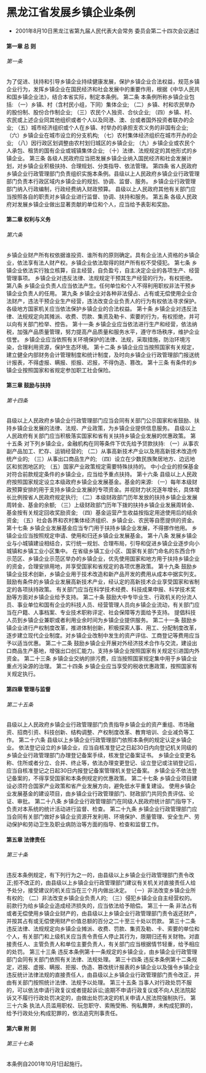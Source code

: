 # 黑龙江省发展乡镇企业条例

- 2001年8月10日黑龙江省第九届人民代表大会常务
  委员会第二十四次会议通过

<!-- INFO END -->

#### 第一章 总 则

###### 第一条

为了促进、扶持和引导乡镇企业持续健康发展，保护乡镇企业合法权益，规范乡镇企业行为，发挥乡镇企业在国民经济和社会发展中的重要作用，根据《中华人民共和国乡镇企业法》，结合本省实际，制定本条例。 第二条 本条例所称乡镇企业包括: （一）乡镇、村（含村民小组，下同）集体企业; （二）乡镇、村和农民举办的股份制、股份合作制企业; （三）农民个人独资、合伙企业; （四）乡镇、村、农民或上述企业同其他组织或者个人以及同港、澳、台或者国外投资者联办的企业; （五）城市经济组织或个人在乡镇、村举办的承担支农义务的非国有企业; （六）乡镇企业在城市设立的分支机构; （七）农村集体经济组织在城市开办的企业; （八）因行政区划调整由农村划归城区的乡镇企业; （九）乡镇企业或农民个人承包、租赁的国有企业或城镇集体企业; （十）法律、法规规定的其他形式的乡镇企业。 第三条 各级人民政府应当把发展乡镇企业纳入国民经济和社会发展计划，对乡镇企业积极扶持、合理规划、分类指导、依法管理。 第四条 省人民政府乡镇企业行政管理部门负责组织实施本条例。县级以上人民政府乡镇企业行政管理部门负责本行政区域内乡镇企业的规划、协调、监督、服务。 乡镇企业行政管理部门纳入行政编制，行政经费纳入财政预算。 县级以上人民政府其他有关部门应当按照各自的职责对乡镇企业进行监督、协调、扶持和服务。 第五条 各级人民政府对发展乡镇企业做出显著贡献的单位和个人，应当给予表彰和奖励。

#### 第二章 权利与义务

###### 第六条

乡镇企业财产所有权依据谁投资、谁所有的原则确定。具有企业法人资格的乡镇企业，依法享有法人财产权。乡镇企业依法取得的财产所有权不受侵犯。 第七条 乡镇企业依法实行独立核算，自主经营，自负盈亏，自主决定企业的各项生产、经营管理事项。 乡镇企业对违反法律、法规规定干预其生产经营的行为，有权拒绝。 第八条 乡镇企业负责人应当依法产生。任何单位和个人不得利用职权非法干预乡镇企业负责人的任用。 第九条 乡镇企业对各种非法侵占、占有或无偿使用企业合法财产，违法干预企业生产经营，违法改变企业负责人的行为有权依法寻求保护。各级地方国家机关应当依法保护乡镇企业的合法权益。 第十条 乡镇企业对违反法律、法规规定向其摊派、收费、罚款、集资及勒卡、索要的行为，有权拒绝，并可以向有关部门检举、控告。 第十一条 乡镇企业应当依法进行生产和经营，依法纳税，加强产品质量管理，努力提高产品质量和服务水平，遵守市场秩序，维护企业信誉。 乡镇企业应当依照有关环境保护的法律、法规，采取措施，防治环境污染，合理利用资源，保护生态环境。 第十二条 乡镇企业应当按照国家有关规定，建立健全内部财务会计管理制度和统计制度，及时向乡镇企业行政管理部门报送统计报表，不得虚报、瞒报、拒报、迟报，不得伪造、篡改。 第十三条 有条件的乡镇企业按照国家和省规定参加职工社会保险。

#### 第三章 鼓励与扶持

###### 第十四条

县级以上人民政府乡镇企业行政管理部门应当会同有关部门公示国家和省鼓励、扶持乡镇企业发展的法律、法规、产业政策，为乡镇企业提供信息服务。 县级以上人民政府有关部门应当积极落实国家和省有关扶持乡镇企业发展的优惠政策。 第十五条 对下列乡镇企业，金融机构在同等条件下优先给予贷款扶持: （一）从事农副产品加工、贮存、运销经营的; （二）从事高新技术产业以及用高新技术改造传统产业的; （三）从事出口商品生产的; （四）设立在少数民族聚居地方、边远地区和贫困地区的; （五）国家产业政策规定需要特殊扶持的。 中小企业的担保基金对符合前款规定条件的乡镇企业，应当给予重点扶持。 第十六条 县级以上人民政府按照国家规定设立本级政府乡镇企业发展基金。基金的来源: （一）每年本级财政预算安排的用于支持乡镇企业发展的专项资金。并视财力状况逐年增长，具体增长比例按省人民政府规定执行; （二）本级财政部门历年发放的扶持乡镇企业发展周转金、基金的余额; （三）上级财政部门历年下拨的扶持乡镇企业发展周转金、基金按有关规定回收奖励资金; （四）基金运营产生收益按指定用途使用后的结余资金; （五）社会各界和农村集体经济组织、乡镇企业、农民等自愿提供的资金。 第十七条 乡镇企业发展基金应当专门用于扶持乡镇企业发展，不得挪作他用。 乡镇企业应当按照规定申请、使用和归还乡镇企业发展基金。 第十八条 发展乡镇企业与小城镇建设相结合，实行统一规划、合理布局，引导和促进乡镇企业逐步向小城镇和乡镇工业小区集中。 在省级乡镇工业小区、国家有关部门命名的东西合作示范区、乡镇企业示范区举办的乡镇企业，优先使用国家和地方用于扶持乡镇企业的资金，合理安排用地，并享受国家和省规定的各项优惠政策。 第十九条 鼓励乡镇企业技术创新，乡镇企业用于技术改造和新产品开发的费用从成本中据实列支。 鼓励有条件的乡镇企业发展高新技术产业，经认定的高新技术企业享受国家和省制定的各项扶持政策。 有关部门应当在科学技术经费、科技成果申报、科学技术奖励等方面对乡镇企业给予支持。 第二十条 鼓励大中专毕业生、行政机关的分流人员、事业单位和国有企业的科技人员、经营管理人员向乡镇企业流动，有关部门应当在户籍、人事档案、专业技术职称评定、社会保障等方面给予支持。 提倡科技人员到乡镇企业兼职或者利用业余时间为乡镇企业提供服务。 第二十一条 鼓励乡镇企业进行产权制度改革，推进体制创新，积极探索人事、用工、分配制度改革，逐步建立现代企业制度。对乡镇企业改制中发生的资产评估、工商登记等费用应当予以适当优惠。 第二十二条 鼓励乡镇企业开展对外经济技术合作与交流，建设出口商品生产基地，增强出口创汇能力。支持乡镇企业按照国家有关规定引进国内外资金。 第二十三条 乡镇企业交纳的排污费，应当按照国家规定集中用于乡镇企业重点污染源的治理。 第二十四条 乡镇企业应当享受的税收优惠政策，按照国家有关规定执行。

#### 第四章 管理与监督

###### 第二十五条

县级以上人民政府乡镇企业行政管理部门负责指导乡镇企业的资产重组、市场融资、招商引资、科技创新、结构调整、产权制度改革、教育培训、企业减负等工作。 第二十六条 县级以上乡镇企业行政管理部门依照本条例的规定认定乡镇企业。 依法登记设立的乡镇企业，应当自核准登记之日起30日内向登记机关同级的乡镇企业行政管理部门办理登记备案手续，核发登记备案证书。 乡镇企业变更名称、住所或者分立、合并、终止等，依法办理变更登记、设立登记或注销登记后，应当自核准登记之日起30日内报登记备案管理机关登记备案。 乡镇企业不依法登记备案的，不得享受国家和本条例规定的优惠政策。 第二十七条 乡镇企业项目建设必须符合国家产业政策和省产业发展方向，避免低水平重复建设。 使用乡镇企业发展基金的建设项目，由乡镇企业行政管理部门、财政部门共同负责评估、论证、审批。 第二十八条 乡镇企业行政管理部门在同级人民政府统计部门指导下，负责对本系统的统计活动进行监督、检查。 第二十九条 乡镇企业行政管理部门应当会同有关部门做好乡镇企业资源开发利用、环境保护、质量管理、安全生产、劳动保护和劳动卫生及职业病防治等方面的指导、检查和监督工作。

#### 第五章 法律责任

###### 第三十条

违反本条例规定，有下列行为之一的，由县级以上乡镇企业行政管理部门责令改正;拒不改正的，由县级以上乡镇企业行政管理部门建议有关机关对直接责任人给予处分，接受建议的机关应当在三个月内做出决定。 （一）非法改变乡镇企业所有权的; （二）非法改变乡镇企业负责人的; （三）侵犯乡镇企业自主经营权的。 前款行为给乡镇企业造成经济损失的，应当依法给予赔偿。 第三十一条 非法占有或者无偿使用乡镇企业财产的，由县级以上乡镇企业行政管理部门责令返还财产，并按其占有或无偿使用财产价值总额的百分之二十至三十处以罚款。 第三十二条 违反法律、法规规定向乡镇企业摊派、收费、罚款、集资及勒、卡、索要的单位和个人，有关部门和上级机关应当责令责任人停止其行为，限期归还有关财物。对直接责任人、主管负责人和单位主要负责人，有关部门应当根据情节轻重，给予相应的处罚。 第三十三条 违反本条例第十一条规定的乡镇企业，由乡镇企业行政管理部门会同有关部门依照有关法律、法规处理。 第三十四条 违反本条例第十二条规定，迟报、虚报、瞒报、拒报、伪造、篡改统计报表的乡镇企业以及强令乡镇企业违反统计法律法规的直接责任人，由县级以上乡镇企业行政管理部门责令改正，并由有关部门按照统计法律、法规予以处理。 第三十五条 当事人对行政处罚不服的，可以依法申请行政复议或者提起诉讼;逾期不申请行政复议或不向人民法院起诉又不履行行政处罚决定的，由做出处罚决定的机关申请人民法院强制执行。 第三十六条 执法人员滥用职权、玩忽职守、索贿受贿、徇私舞弊，未构成犯罪的，给予行政处分;构成犯罪的，依法追究刑事责任。

#### 第六章 附 则

###### 第三十七条

本条例自2001年10月1日起施行。
